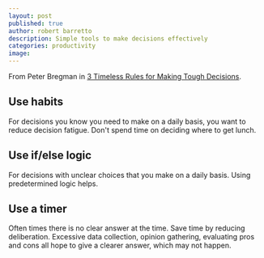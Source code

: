 ```yaml
---
layout: post
published: true
author: robert barretto
description: Simple tools to make decisions effectively
categories: productivity
image:
---
```

From Peter Bregman in [3 Timeless Rules for Making Tough Decisions](http://pocket.co/solstI?cta=1).

## Use habits
For decisions you know you need to make on a daily basis, you want to reduce decision fatigue.  Don't spend time on deciding where to get lunch.

## Use if/else logic
For decisions with unclear choices that you make on a daily basis.  Using predetermined logic helps.  

## Use a timer
Often times there is no clear answer at the time.  Save time by reducing deliberation.  Excessive data collection, opinion gathering, evaluating pros and cons all hope to give a clearer answer, which may not happen.
